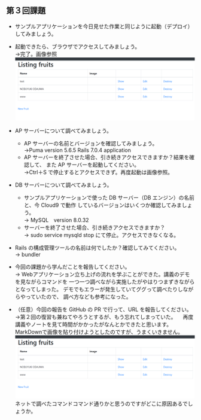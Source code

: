 ## 第３回課題
* サンプルアプリケーションを今日見せた作業と同じように起動（デプロイ）してみましょう。
* 起動できたら、ブラウザでアクセスしてみましょう。  
    →完了。画像参照
![lecture03_1](images/lecture03_02.png)

* AP サーバーについて調べてみましょう。
  * AP サーバーの名前とバージョンを確認してみましょう。<br>
  →Puma version 5.6.5  Rails 7.0.4 application
  * AP サーバーを終了させた場合、引き続きアクセスできますか？結果を確認して、
  また AP サーバーを起動してください。  
  →Ctrl＋S で停止するとアクセスできず。再度起動は画像参照。

* DB サーバーについて調べてみましょう。
  * サンプルアプリケーションで使った DB サーバー（DB エンジン）の名前と、今 Cloud9 で動作
しているバージョンはいくつか確認してみましょう。  
→ MySQL　version 8.0.32
  * サーバーを終了させた場合、引き続きアクセスできますか？  
→ sudo service mysqld stop にて停止。アクセスできなくなる。
* Rails の構成管理ツールの名前は何でしたか？確認してみてください。  
→ bundler
* 今回の課題から学んだことを報告してください。  
→ Webアプリケーション立ち上げの流れを学ぶことができた。講義のデモを見ながらコマンドを
一つ一つ調べながら実施したがやはりつまずきながらとなってしまった。
デモでもエラーが発生していてググって調べたりしながらやっていたので、
調べ方なども参考になった。
* （任意）今回の報告を GitHub の PR で行って、URL を報告してください。  
 →第２回の復習も兼ねてやろうとするが、もう忘れてしまっていた。
　再度講義やノートを見て時間がかかったがなんとかできたと思います。<br>
 MarkDownで画像を貼り付けようとしたのですが、うまくいきません。<br>
![lecture03_1](images/lecture03_02.png)<br>
ネットで調べたコマンドコマンド通りかと思うのですがどこに原因あるでしょうか。
